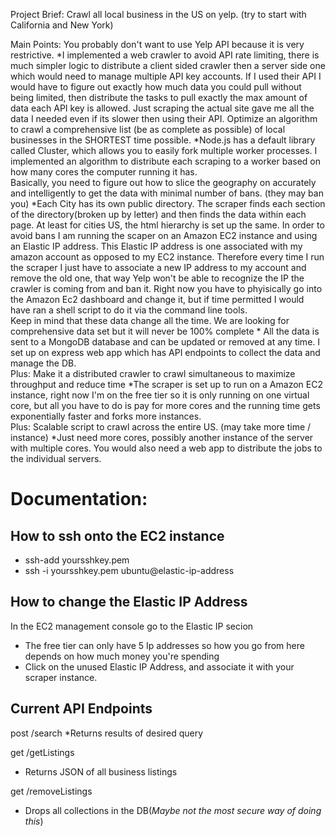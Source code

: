 Project Brief: 
Crawl all local business in the US on yelp. (try to start with California and New York)

Main Points:
You probably don't want to use Yelp API because it is very restrictive.
	*I implemented a web crawler to avoid API rate limiting, there is much simpler logic to distribute a client sided crawler then a server side one which would need to manage multiple API key accounts.  If I used their API I would have to figure out exactly how much data you could pull without being limited, then distribute the tasks to pull exactly the max amount of data each API key is allowed.  Just scraping the actual site gave me all the data I needed even if its slower then using their API.
Optimize an algorithm to crawl a comprehensive list (be as complete as possible) of local businesses in the SHORTEST time possible.
	*Node.js has a default library called Cluster, which allows you to easily fork multiple worker processes.  I implemented an algorithm to distribute each scraping to a worker based on how many cores the computer running it has.  
Basically, you need to figure out how to slice the geography on accurately and intelligently to get the data with minimal number of bans. (they may ban you)
	*Each City has its own public directory.  The scraper finds each section of the directory(broken up by letter) and then finds the data within each page.  At least for cities US, the html hierarchy is set up the same.  In order to avoid bans I am running the scaper on an Amazon EC2 instance and using an Elastic IP address.  This Elastic IP address is one associated with my amazon account as opposed to my EC2 instance.  Therefore every time I run the scraper I just have to associate a new IP address to my account and remove the old one, that way Yelp won't be able to recognize the IP the crawler is coming from and ban it.  Right now you have to phyisically go into the Amazon Ec2 dashboard and change it, but if time permitted I would have ran a shell script to do it via the command line tools.  
Keep in mind that these data change all the time. We are looking for comprehensive data set but it will never be 100% complete
	* All the data is sent to a MongoDB database and can be updated or removed at any time.  I set up on express web app which has API endpoints to collect the data and manage the DB.  
Plus: Make it a distributed crawler to crawl simultaneous to maximize throughput and reduce time
	*The scraper is set up to run on a Amazon EC2 instance, right now I'm on the free tier so it is only running on one virtual core, but all you have to do is pay for more cores and the running time gets exponentially faster and forks more instances.  
Plus: Scalable script to crawl across the entire US. (may take more time / instance)
	*Just need more cores, possibly another instance of the server with multiple cores.  You would also need a web app to distribute the jobs to the individual servers.  

Documentation:
==============

How to ssh onto the EC2 instance
--------------------------------
* ssh-add yoursshkey.pem
* ssh -i yoursshkey.pem ubuntu@elastic-ip-address

How to change the Elastic IP Address
--------------------------------

In the EC2 management console go to the Elastic IP secion
* The free tier can only have 5 Ip addresses so how you go from here depends on how much money you're spending
* Click on the unused Elastic IP Address, and associate it with your scraper instance.

Current API Endpoints
--------------------------------

post /search 
*Returns results of desired query

get /getListings
* Returns JSON of all business listings

get /removeListings
* Drops all collections in the DB(_Maybe not the most secure way of doing this_)
